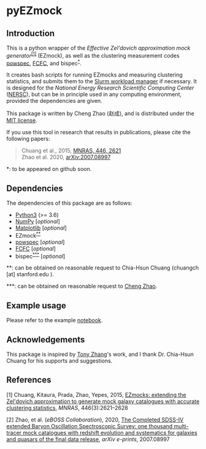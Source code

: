 # pyEZmock

## Introduction

This is a python wrapper of the *Effective Zel'dovich approximation mock generator*<sup>[\[1\]](#ref1)</sup> (EZmock), as well as the clustering measurement codes [powspec](https://github.com/cheng-zhao/powspec), [FCFC](https://github.com/cheng-zhao/FCFC), and bispec<sup>[*](#note1)</sup>.

It creates bash scripts for running EZmocks and measuring clustering statistics, and submits them to the [Slurm workload manager](https://slurm.schedmd.com/documentation.html) if necessary. It is designed for the *National Energy Research Scientific Computing Center* ([NERSC](https://www.nersc.gov/)), but can be in principle used in any computing environment, provided the dependencies are given.

This package is written by Cheng Zhao (赵成), and is distributed under the [MIT license](LICENSE.txt).

If you use this tool in research that results in publications, please cite the following papers:

> Chuang et al., 2015, [MNRAS, 446, 2621](https://ui.adsabs.harvard.edu/abs/2015MNRAS.446.2621C/abstract)<br />
> Zhao et al. 2020, [arXiv:2007.08997](https://ui.adsabs.harvard.edu/abs/2020arXiv200708997Z/abstract)

<span id="note1">*: to be appeared on github soon.</span>

## Dependencies

The dependencies of this package are as follows:

-   [Python3](https://www.python.org/)  (>= 3.6)
-   [NumPy](https://numpy.org/) [*optional*]
-   [Matplotlib](https://matplotlib.org/) [*optional*]
-   EZmock<sup>[**](#note2)</sup>
-   [powspec](https://github.com/cheng-zhao/powspec) [*optional*]
-    [FCFC](https://github.com/cheng-zhao/FCFC) [*optional*]
-    bispec<sup>[***](#note2)</sup> [*optional*]

<span id="note2">**: can be obtained on reasonable request to Chia-Hsun Chuang (chuangch [at] <span>stanford</span>.edu ).</span>

<span id="note3">***: can be obtained on reasonable request to [Cheng Zhao](mailto:zhaocheng03@gmail.com).</span>

## Example usage

Please refer to the example [notebook](example_pyez.ipynb).

## Acknowledgements

This package is inspired by [Tony Zhang](https://github.com/neutrinonerd3333)'s work, and I thank Dr. Chia-Hsun Chuang for his supports and suggestions.

## References

<span id="ref1">\[1\]</span> Chuang, Kitaura, Prada, Zhao, Yepes, 2015, [EZmocks: extending the Zel'dovich approximation to generate mock galaxy catalogues with accurate clustering statistics](https://doi.org/10.1093/mnras/stu2301), *MNRAS*, 446(3):2621&ndash;2628

<span id="ref2">\[2\]</span> Zhao, et al. (*eBOSS Collaboration*), 2020, [The Completed SDSS-IV extended Baryon Oscillation Spectroscopic Survey: one thousand multi-tracer mock catalogues with redshift evolution and systematics for galaxies and quasars of the final data release](https://arxiv.org/abs/2007.08997), *arXiv e-prints*, 2007.08997
